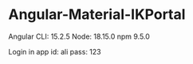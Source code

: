 # Angular-Material-IKPortal


Angular CLI: 15.2.5
Node: 18.15.0
npm 9.5.0


Login in app
    id: ali
    pass: 123
